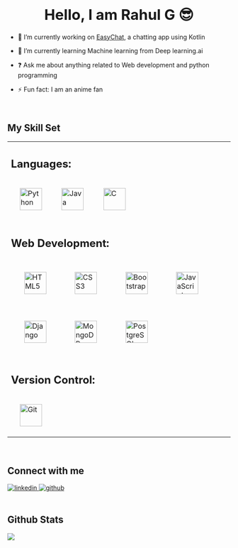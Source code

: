 
### <div align="center"><h1> Hello,  I am Rahul G 😎</h1></div>  
  

- 🔭 I’m currently working on [EasyChat](https://github.com/itsrahulg/EasyChat), a chatting app using Kotlin
  

- 🌱 I’m currently learning Machine learning from Deep learning.ai  
  

- ❓ Ask me about anything related to Web development and python programming  
  

- ⚡ Fun fact: I am an anime fan  
  

<br/>  


## My Skill Set  
<table style="border: none; width: 100%; border-collapse: collapse;">
  <tr style="border: none;">
    <td style="border: none;">
      <h2>Languages: </h2>
      <div align="left">
        <a href="https://www.python.org/" target="_blank"><img style="margin: 20px; display: inline-block;" src="https://profilinator.rishav.dev/skills-assets/python-original.svg" alt="Python" height="50" /></a>
        <a href="https://www.java.com/" target="_blank"><img style="margin: 20px; display: inline-block;" src="https://profilinator.rishav.dev/skills-assets/java-original-wordmark.svg" alt="Java" height="50" /></a>
        <a href="https://www.cprogramming.com/" target="_blank"><img style="margin: 20px; display: inline-block;" src="https://profilinator.rishav.dev/skills-assets/c-original.svg" alt="C" height="50" /></a>
      </div>
    </td>
  </tr>
  <tr style="border: none;">
    <td style="border: none;">
      <h2>Web Development: </h2>
      <div align="left">
        <a href="https://en.wikipedia.org/wiki/HTML5" target="_blank"><img style="margin: 30px; display: inline-block;" src="https://profilinator.rishav.dev/skills-assets/html5-original-wordmark.svg" alt="HTML5" height="50" /></a>
        <a href="https://www.w3schools.com/css/" target="_blank"><img style="margin: 30px; display: inline-block;" src="https://profilinator.rishav.dev/skills-assets/css3-original-wordmark.svg" alt="CSS3" height="50" /></a>
        <a href="https://getbootstrap.com/docs/3.4/javascript/" target="_blank"><img style="margin: 30px; display: inline-block;" src="https://profilinator.rishav.dev/skills-assets/bootstrap-plain.svg" alt="Bootstrap" height="50" /></a>
        <a href="https://www.javascript.com/" target="_blank"><img style="margin: 30px; display: inline-block;" src="https://profilinator.rishav.dev/skills-assets/javascript-original.svg" alt="JavaScript" height="50" /></a>
        <a href="https://www.djangoproject.com/" target="_blank"><img style="margin: 30px; display: inline-block;" src="https://profilinator.rishav.dev/skills-assets/django-original.svg" alt="Django" height="50" /></a>
        <a href="https://www.mongodb.com/" target="_blank"><img style="margin: 30px; display: inline-block;" src="https://profilinator.rishav.dev/skills-assets/mongodb-original-wordmark.svg" alt="MongoDB" height="50" /></a>
        <a href="https://www.postgresql.org/" target="_blank"><img style="margin: 30px; display: inline-block;" src="https://profilinator.rishav.dev/skills-assets/postgresql-original-wordmark.svg" alt="PostgreSQL" height="50" /></a>
      </div>
    </td>
  </tr>
  <tr style="border: none;">
    <td style="border: none;">
      <h2>Version Control: </h2>
      <div align="left">
        <a href="https://github.com/" target="_blank"><img style="margin: 20px; display: inline-block;" src="https://profilinator.rishav.dev/skills-assets/git-scm-icon.svg" alt="Git" height="50" /></a>
      </div>
    </td>
  </tr>
</table>

  

<br/>  


## Connect with me  
<div align="left">
<a href="https://linkedin.com/in/rahul-g-ab87561a6" target="_blank">
<img src=https://img.shields.io/badge/linkedin-%231E77B5.svg?&style=for-the-badge&logo=linkedin&logoColor=white alt=linkedin style="margin-bottom: 5px;" />
</a>
<a href="https://github.com/itsrahulg" target="_blank">
<img src=https://img.shields.io/badge/github-%2324292e.svg?&style=for-the-badge&logo=github&logoColor=white alt=github style="margin-bottom: 5px;" />
</a>  
</div>  
  

<br/>  


## Github Stats  
<div align="left"><img src="https://github-readme-stats.vercel.app/api/top-langs/?username=itsrahulg&hide_border=true&layout=compact" align="center" /></div>  

<br/>  


  

<br/>  

  



